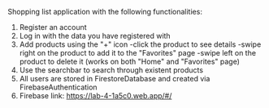 Shopping list application with the following functionalities:
  
  1. Register an account
  2. Log in with the data you have registered with
  3. Add products using the "+" icon
      -click the product to see details
      -swipe right on the product to add it to the "Favorites" page
      -swipe left on the product to delete it (works on both "Home" and "Favorites" page)
  4. Use the searchbar to search through existent products
  5. All users are stored in FirestoreDatabase and created via FirebaseAuthentication
  6. Firebase link: https://lab-4-1a5c0.web.app/#/
